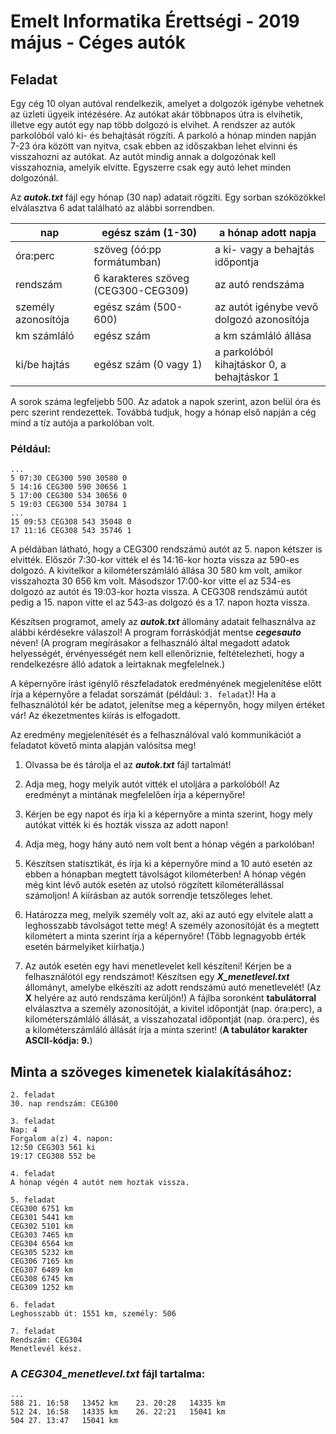 # Emelt Informatika Érettségi - 2019 május - Céges autók

## Feladat
Egy cég 10 olyan autóval rendelkezik, amelyet a dolgozók igénybe vehetnek az üzleti ügyeik intézésére. Az autókat akár többnapos útra is elvihetik, illetve egy autót egy nap több dolgozó is elvihet. A rendszer az autók parkolóból való ki- és behajtását rögzíti. A parkoló a hónap minden napján 7-23 óra között van nyitva, csak ebben az időszakban lehet elvinni és visszahozni az autókat. Az autót mindig annak a dolgozónak kell visszahoznia, amelyik elvitte. Egyszerre csak egy autó lehet minden dolgozónál.

Az **_autok.txt_** fájl egy hónap (30 nap) adatait rögzíti. Egy sorban szóközökkel elválasztva 6 adat található az alábbi sorrendben.

| nap | egész szám (1-30) | a hónap adott napja |
| --- |--- | --- |
| óra:perc | szöveg (óó:pp formátumban) | a ki- vagy a behajtás időpontja |
| rendszám | 6 karakteres szöveg (CEG300-CEG309) | az autó rendszáma
| személy azonosítója | egész szám (500-600) | az autót igénybe vevő dolgozó azonosítója |
| km számláló | egész szám | a km számláló állása |
| ki/be hajtás | egész szám (0 vagy 1)|  a parkolóból kihajtáskor 0, a behajtáskor 1 |

A sorok száma legfeljebb 500. Az adatok a napok szerint, azon belül óra és perc szerint rendezettek. Továbbá tudjuk, hogy a hónap első napján a cég mind a tíz autója a parkolóban volt.

### Például:
```
...
5 07:30 CEG300 590 30580 0
5 14:16 CEG300 590 30656 1
5 17:00 CEG300 534 30656 0
5 19:03 CEG300 534 30784 1
...
15 09:53 CEG308 543 35048 0
17 11:16 CEG308 543 35746 1
```

A példában látható, hogy a CEG300 rendszámú autót az 5. napon kétszer is elvitték. Először 7:30-kor vitték el és 14:16-kor hozta vissza az 590-es dolgozó. A kivitelkor a kilométerszámláló állása 30 580 km volt, amikor visszahozta 30 656 km volt. Másodszor 17:00-kor vitte el az 534-es dolgozó az autót és 19:03-kor hozta vissza. A CEG308 rendszámú autót pedig a 15. napon vitte el az 543-as dolgozó és a 17. napon hozta vissza.

Készítsen programot, amely az **_autok.txt_** állomány adatait felhasználva az alábbi kérdésekre válaszol! A program forráskódját mentse **_cegesauto_** néven! (A program megírásakor a felhasználó által megadott adatok helyességét, érvényességét nem kell ellenőriznie, feltételezheti, hogy a rendelkezésre álló adatok a leírtaknak megfelelnek.)

A képernyőre írást igénylő részfeladatok eredményének megjelenítése előtt írja a képernyőre a feladat sorszámát (például: `3. feladat`)! Ha a felhasználótól kér be adatot, jelenítse meg a képernyőn, hogy milyen értéket vár! Az ékezetmentes kiírás is elfogadott.

Az eredmény megjelenítését és a felhasználóval való kommunikációt a feladatot követő minta alapján valósítsa meg!

1. Olvassa be és tárolja el az **_autok.txt_** fájl tartalmát!

2. Adja meg, hogy melyik autót vitték el utoljára a parkolóból! Az eredményt a mintának megfelelően írja a képernyőre!

3. Kérjen be egy napot és írja ki a képernyőre a minta szerint, hogy mely autókat vitték ki és hozták vissza az adott napon!

4. Adja meg, hogy hány autó nem volt bent a hónap végén a parkolóban!

5. Készítsen statisztikát, és írja ki a képernyőre mind a 10 autó esetén az ebben a hónapban megtett távolságot kilométerben! A hónap végén még kint lévő autók esetén az utolsó rögzített kilométerállással számoljon! A kiírásban az autók sorrendje tetszőleges lehet.

6. Határozza meg, melyik személy volt az, aki az autó egy elvitele alatt a leghosszabb távolságot tette meg! A személy azonosítóját és a megtett kilométert a minta szerint írja a képernyőre! (Több legnagyobb érték esetén bármelyiket kiírhatja.)

7. Az autók esetén egy havi menetlevelet kell készíteni! Kérjen be a felhasználótól egy rendszámot! Készítsen egy **_X_menetlevel.txt_** állományt, amelybe elkészíti az adott rendszámú autó menetlevelét! (Az **X** helyére az autó rendszáma kerüljön!) A fájlba soronként **tabulátorral** elválasztva a személy azonosítóját, a kivitel időpontját (nap. óra:perc), a kilométerszámláló állását, a visszahozatal időpontját (nap. óra:perc), és a kilométerszámláló állását írja a minta szerint! (**A tabulátor karakter ASCII-kódja: 9.**)

## Minta a szöveges kimenetek kialakításához:

```
2. feladat
30. nap rendszám: CEG300

3. feladat
Nap: 4
Forgalom a(z) 4. napon:
12:50 CEG303 561 ki
19:17 CEG308 552 be

4. feladat
A hónap végén 4 autót nem hoztak vissza.

5. feladat
CEG300 6751 km
CEG301 5441 km
CEG302 5101 km
CEG303 7465 km
CEG304 6564 km
CEG305 5232 km
CEG306 7165 km
CEG307 6489 km
CEG308 6745 km
CEG309 1252 km

6. feladat
Leghosszabb út: 1551 km, személy: 506

7. feladat
Rendszám: CEG304
Menetlevél kész.
```

### A _CEG304_menetlevel.txt_ fájl tartalma:
```
...
588	21.	16:58	13452 km	23. 20:28	14335 km
512	24.	16:58	14335 km	26. 22:21	15041 km
504	27.	13:47	15041 km
```